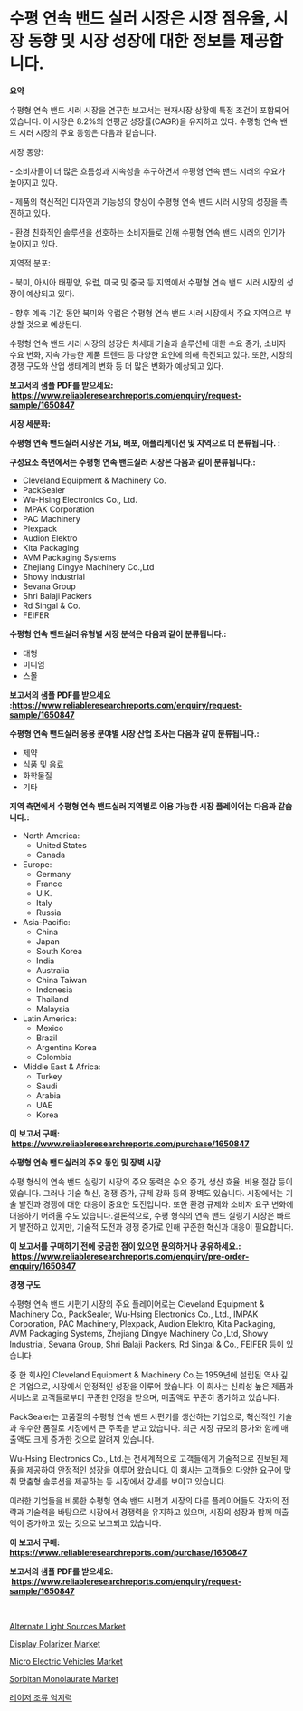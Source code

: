 <p><h1>수평 연속 밴드 실러 시장은 시장 점유율, 시장 동향 및 시장 성장에 대한 정보를 제공합니다.</h1></p><p><strong>요약</strong></p>
<p><p>수평형 연속 밴드 시러 시장을 연구한 보고서는 현재시장 상황에 특정 조건이 포함되어 있습니다. 이 시장은 8.2%의 연평균 성장률(CAGR)을 유지하고 있다. 수평형 연속 밴드 시러 시장의 주요 동향은 다음과 같습니다. </p><p>시장 동향:</p><p>- 소비자들이 더 많은 흐름성과 지속성을 추구하면서 수평형 연속 밴드 시러의 수요가 높아지고 있다.</p><p>- 제품의 혁신적인 디자인과 기능성의 향상이 수평형 연속 밴드 시러 시장의 성장을 촉진하고 있다.</p><p>- 환경 친화적인 솔루션을 선호하는 소비자들로 인해 수평형 연속 밴드 시러의 인기가 높아지고 있다.</p><p>지역적 분포:</p><p>- 북미, 아시아 태평양, 유럽, 미국 및 중국 등 지역에서 수평형 연속 밴드 시러 시장의 성장이 예상되고 있다.</p><p>- 향후 예측 기간 동안 북미와 유럽은 수평형 연속 밴드 시러 시장에서 주요 지역으로 부상할 것으로 예상된다.</p><p>수평형 연속 밴드 시러 시장의 성장은 차세대 기술과 솔루션에 대한 수요 증가, 소비자 수요 변화, 지속 가능한 제품 트렌드 등 다양한 요인에 의해 촉진되고 있다. 또한, 시장의 경쟁 구도와 산업 생태계의 변화 등 더 많은 변화가 예상되고 있다.</p></p>
<p><strong>보고서의 샘플 PDF를 받으세요: &nbsp;<a href="https://www.reliableresearchreports.com/enquiry/request-sample/1650847">https://www.reliableresearchreports.com/enquiry/request-sample/1650847</a></strong></p>
<p><strong>시장 세분화:</strong></p>
<p><strong> 수평형 연속 밴드실러 시장은 개요, 배포, 애플리케이션 및 지역으로 더 분류됩니다. :</strong></p>
<p><strong>구성요소 측면에서는 수평형 연속 밴드실러 시장은 다음과 같이 분류됩니다.:</strong></p>
<p><ul><li>Cleveland Equipment & Machinery Co.</li><li>PackSealer</li><li>Wu-Hsing Electronics Co., Ltd.</li><li>IMPAK Corporation</li><li>PAC Machinery</li><li>Plexpack</li><li>Audion Elektro</li><li>Kita Packaging</li><li>AVM Packaging Systems</li><li>Zhejiang Dingye Machinery Co.,Ltd</li><li>Showy Industrial</li><li>Sevana Group</li><li>Shri Balaji Packers</li><li>Rd Singal & Co.</li><li>FEIFER</li></ul></p>
<p><strong> 수평형 연속 밴드실러 유형별 시장 분석은 다음과 같이 분류됩니다.:</strong></p>
<p><ul><li>대형</li><li>미디엄</li><li>스몰</li></ul></p>
<p><strong>보고서의 샘플 PDF를 받으세요 :<a href="https://www.reliableresearchreports.com/enquiry/request-sample/1650847">https://www.reliableresearchreports.com/enquiry/request-sample/1650847</a></strong></p>
<p><strong> 수평형 연속 밴드실러 응용 분야별 시장 산업 조사는 다음과 같이 분류됩니다.:</strong></p>
<p><ul><li>제약</li><li>식품 및 음료</li><li>화학물질</li><li>기타</li></ul></p>
<p><strong>지역 측면에서 수평형 연속 밴드실러 지역별로 이용 가능한 시장 플레이어는 다음과 같습니다.:</strong></p>
<p><ul>
    <li>
        North America:
        <ul>
            <li>United States</li>
            <li>Canada</li>
        </ul>
    </li>
    <li>
        Europe:
        <ul>
            <li>Germany</li>
            <li>France</li>
            <li>U.K.</li>
            <li>Italy</li>
            <li>Russia</li>
        </ul>
    </li>
    <li>
        Asia-Pacific:
        <ul>
            <li>China</li>
            <li>Japan</li>
            <li>South Korea</li>
            <li>India</li>
            <li>Australia</li>
            <li>China Taiwan</li>
            <li>Indonesia</li>
            <li>Thailand</li>
            <li>Malaysia</li>
        </ul>
    </li>
    <li>
        Latin America:
        <ul>
            <li>Mexico</li>
            <li>Brazil</li>
            <li>Argentina Korea</li>
            <li>Colombia</li>
        </ul>
    </li>
    <li>
        Middle East & Africa:
        <ul>
            <li>Turkey</li>
            <li>Saudi</li>
            <li>Arabia</li>
            <li>UAE</li>
            <li>Korea</li>
        </ul>
    </li>
    </ul></p>
<p><strong>이 보고서 구매: &nbsp;<a href="https://www.reliableresearchreports.com/purchase/1650847">https://www.reliableresearchreports.com/purchase/1650847</a></strong></p>
<p><strong>수평형 연속 밴드실러의 주요 동인 및 장벽 시장</strong></p>
<p><p>수평 형식의 연속 밴드 실링기 시장의 주요 동력은 수요 증가, 생산 효율, 비용 절감 등이 있습니다. 그러나 기술 혁신, 경쟁 증가, 규제 강화 등의 장벽도 있습니다. 시장에서는 기술 발전과 경쟁에 대한 대응이 중요한 도전입니다. 또한 환경 규제와 소비자 요구 변화에 대응하기 어려울 수도 있습니다.결론적으로, 수평 형식의 연속 밴드 실링기 시장은 빠르게 발전하고 있지만, 기술적 도전과 경쟁 증가로 인해 꾸준한 혁신과 대응이 필요합니다.</p></p>
<p><strong>이 보고서를 구매하기 전에 궁금한 점이 있으면 문의하거나 공유하세요.: &nbsp;<a href="https://www.reliableresearchreports.com/enquiry/pre-order-enquiry/1650847">https://www.reliableresearchreports.com/enquiry/pre-order-enquiry/1650847</a></strong></p>
<p><strong>경쟁 구도</strong></p>
<p><p>수평형 연속 밴드 시편기 시장의 주요 플레이어로는 Cleveland Equipment & Machinery Co., PackSealer, Wu-Hsing Electronics Co., Ltd., IMPAK Corporation, PAC Machinery, Plexpack, Audion Elektro, Kita Packaging, AVM Packaging Systems, Zhejiang Dingye Machinery Co.,Ltd, Showy Industrial, Sevana Group, Shri Balaji Packers, Rd Singal & Co., FEIFER 등이 있습니다.</p><p>중 한 회사인 Cleveland Equipment & Machinery Co.는 1959년에 설립된 역사 깊은 기업으로, 시장에서 안정적인 성장을 이루어 왔습니다. 이 회사는 신뢰성 높은 제품과 서비스로 고객들로부터 꾸준한 인정을 받으며, 매출액도 꾸준히 증가하고 있습니다.</p><p>PackSealer는 고품질의 수평형 연속 밴드 시편기를 생산하는 기업으로, 혁신적인 기술과 우수한 품질로 시장에서 큰 주목을 받고 있습니다. 최근 시장 규모의 증가와 함께 매출액도 크게 증가한 것으로 알려져 있습니다.</p><p>Wu-Hsing Electronics Co., Ltd.는 전세계적으로 고객들에게 기술적으로 진보된 제품을 제공하여 안정적인 성장을 이루어 왔습니다. 이 회사는 고객들의 다양한 요구에 맞춰 맞춤형 솔루션을 제공하는 등 시장에서 강세를 보이고 있습니다.</p><p>이러한 기업들을 비롯한 수평형 연속 밴드 시편기 시장의 다른 플레이어들도 각자의 전략과 기술력을 바탕으로 시장에서 경쟁력을 유지하고 있으며, 시장의 성장과 함께 매출액이 증가하고 있는 것으로 보고되고 있습니다.</p></p>
<p><strong>이 보고서 구매: &nbsp; <a href="https://www.reliableresearchreports.com/purchase/1650847">https://www.reliableresearchreports.com/purchase/1650847</a></strong></p>
<p><strong>보고서의 샘플 PDF를 받으세요: &nbsp;<a href="https://www.reliableresearchreports.com/enquiry/request-sample/1650847">https://www.reliableresearchreports.com/enquiry/request-sample/1650847</a></strong><strong></strong></p>
<p>&nbsp;</p>
<p><p><a href="https://github.com/markusgodoy/Market-Research-Report-List-2/blob/main/alternate-light-sources-market.md">Alternate Light Sources Market</a></p><p><a href="https://github.com/luckyshygirl/Market-Research-Report-List-3/blob/main/display-polarizer-market.md">Display Polarizer Market</a></p><p><a href="https://issuu.com/reportprime-2/docs/micro-electric-vehicles-market-size-2030.pptx">Micro Electric Vehicles Market</a></p><p><a href="https://unruly-ladybug-44b.notion.site/Sorbitan-Monolaurate-Market-Provides-Detailed-Segmentation-of-this-Market-based-on-Type-Application-a1a50f286aad48b8b615e93f2664b87e">Sorbitan Monolaurate Market</a></p><p><a href="https://github.com/KellyLyncyh543964/Market-Research-Report-List-1/blob/main/178134210197.md">레이저 조류 억지력</a></p></p>